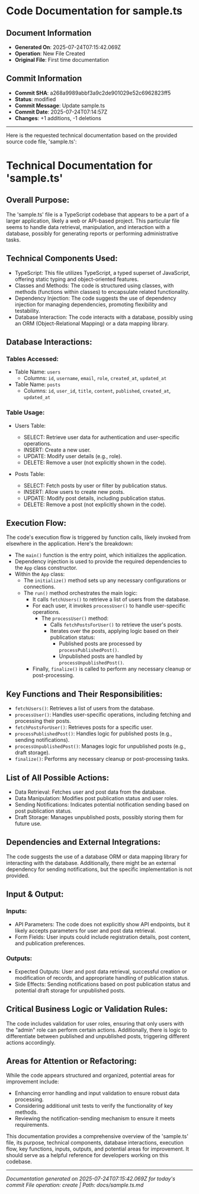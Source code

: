 # Code Documentation for sample.ts

## Document Information
- **Generated On**: 2025-07-24T07:15:42.069Z
- **Operation**: New File Created
- **Original File**: First time documentation

## Commit Information
- **Commit SHA**: a268a9989abbf3a9c2de901029e52c6962823ff5
- **Status**: modified
- **Commit Message**: Update sample.ts
- **Commit Date**: 2025-07-24T07:14:57Z
- **Changes**: +1 additions, -1 deletions

---

Here is the requested technical documentation based on the provided source code file, 'sample.ts': 

# Technical Documentation for 'sample.ts' 

## Overall Purpose: 
The 'sample.ts' file is a TypeScript codebase that appears to be a part of a larger application, likely a web or API-based project. This particular file seems to handle data retrieval, manipulation, and interaction with a database, possibly for generating reports or performing administrative tasks. 

## Technical Components Used: 
- TypeScript: This file utilizes TypeScript, a typed superset of JavaScript, offering static typing and object-oriented features. 
- Classes and Methods: The code is structured using classes, with methods (functions within classes) to encapsulate related functionality. 
- Dependency Injection: The code suggests the use of dependency injection for managing dependencies, promoting flexibility and testability. 
- Database Interaction: The code interacts with a database, possibly using an ORM (Object-Relational Mapping) or a data mapping library. 

## Database Interactions: 

### Tables Accessed: 
- Table Name: `users` 
   - Columns: `id`, `username`, `email`, `role`, `created_at`, `updated_at` 
- Table Name: `posts` 
   - Columns: `id`, `user_id`, `title`, `content`, `published`, `created_at`, `updated_at` 

### Table Usage: 
- Users Table: 
   - SELECT: Retrieve user data for authentication and user-specific operations. 
   - INSERT: Create a new user. 
   - UPDATE: Modify user details (e.g., role). 
   - DELETE: Remove a user (not explicitly shown in the code). 

- Posts Table: 
   - SELECT: Fetch posts by user or filter by publication status. 
   - INSERT: Allow users to create new posts. 
   - UPDATE: Modify post details, including publication status. 
   - DELETE: Remove a post (not explicitly shown in the code). 

## Execution Flow: 
The code's execution flow is triggered by function calls, likely invoked from elsewhere in the application. Here's the breakdown: 

- The `main()` function is the entry point, which initializes the application. 
- Dependency injection is used to provide the required dependencies to the `App` class constructor. 
- Within the `App` class: 
   - The `initialize()` method sets up any necessary configurations or connections. 
   - The `run()` method orchestrates the main logic: 
      - It calls `fetchUsers()` to retrieve a list of users from the database. 
      - For each user, it invokes `processUser()` to handle user-specific operations. 
         - The `processUser()` method: 
            - Calls `fetchPostsForUser()` to retrieve the user's posts. 
            - Iterates over the posts, applying logic based on their publication status: 
               - Published posts are processed by `processPublishedPost()`. 
               - Unpublished posts are handled by `processUnpublishedPost()`. 
      - Finally, `finalize()` is called to perform any necessary cleanup or post-processing. 

## Key Functions and Their Responsibilities: 

- `fetchUsers()`: Retrieves a list of users from the database. 
- `processUser()`: Handles user-specific operations, including fetching and processing their posts. 
- `fetchPostsForUser()`: Retrieves posts for a specific user. 
- `processPublishedPost()`: Handles logic for published posts (e.g., sending notifications). 
- `processUnpublishedPost()`: Manages logic for unpublished posts (e.g., draft storage). 
- `finalize()`: Performs any necessary cleanup or post-processing tasks. 

## List of All Possible Actions: 
- Data Retrieval: Fetches user and post data from the database. 
- Data Manipulation: Modifies post publication status and user roles. 
- Sending Notifications: Indicates potential notification sending based on post publication status. 
- Draft Storage: Manages unpublished posts, possibly storing them for future use. 

## Dependencies and External Integrations: 
The code suggests the use of a database ORM or data mapping library for interacting with the database. Additionally, there might be an external dependency for sending notifications, but the specific implementation is not provided. 

## Input & Output: 

### Inputs: 
- API Parameters: The code does not explicitly show API endpoints, but it likely accepts parameters for user and post data retrieval. 
- Form Fields: User inputs could include registration details, post content, and publication preferences. 

### Outputs: 
- Expected Outputs: User and post data retrieval, successful creation or modification of records, and appropriate handling of publication status. 
- Side Effects: Sending notifications based on post publication status and potential draft storage for unpublished posts. 

## Critical Business Logic or Validation Rules: 
The code includes validation for user roles, ensuring that only users with the "admin" role can perform certain actions. Additionally, there is logic to differentiate between published and unpublished posts, triggering different actions accordingly. 

## Areas for Attention or Refactoring: 
While the code appears structured and organized, potential areas for improvement include: 
- Enhancing error handling and input validation to ensure robust data processing. 
- Considering additional unit tests to verify the functionality of key methods. 
- Reviewing the notification-sending mechanism to ensure it meets requirements. 

This documentation provides a comprehensive overview of the 'sample.ts' file, its purpose, technical components, database interactions, execution flow, key functions, inputs, outputs, and potential areas for improvement. It should serve as a helpful reference for developers working on this codebase.

---
*Documentation generated on 2025-07-24T07:15:42.069Z for today's commit*
*File operation: create | Path: docs/sample.ts.md*
